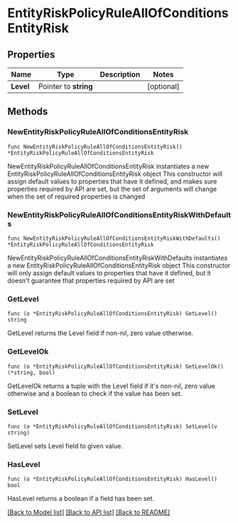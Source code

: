 # EntityRiskPolicyRuleAllOfConditionsEntityRisk

## Properties

Name | Type | Description | Notes
------------ | ------------- | ------------- | -------------
**Level** | Pointer to **string** |  | [optional] 

## Methods

### NewEntityRiskPolicyRuleAllOfConditionsEntityRisk

`func NewEntityRiskPolicyRuleAllOfConditionsEntityRisk() *EntityRiskPolicyRuleAllOfConditionsEntityRisk`

NewEntityRiskPolicyRuleAllOfConditionsEntityRisk instantiates a new EntityRiskPolicyRuleAllOfConditionsEntityRisk object
This constructor will assign default values to properties that have it defined,
and makes sure properties required by API are set, but the set of arguments
will change when the set of required properties is changed

### NewEntityRiskPolicyRuleAllOfConditionsEntityRiskWithDefaults

`func NewEntityRiskPolicyRuleAllOfConditionsEntityRiskWithDefaults() *EntityRiskPolicyRuleAllOfConditionsEntityRisk`

NewEntityRiskPolicyRuleAllOfConditionsEntityRiskWithDefaults instantiates a new EntityRiskPolicyRuleAllOfConditionsEntityRisk object
This constructor will only assign default values to properties that have it defined,
but it doesn't guarantee that properties required by API are set

### GetLevel

`func (o *EntityRiskPolicyRuleAllOfConditionsEntityRisk) GetLevel() string`

GetLevel returns the Level field if non-nil, zero value otherwise.

### GetLevelOk

`func (o *EntityRiskPolicyRuleAllOfConditionsEntityRisk) GetLevelOk() (*string, bool)`

GetLevelOk returns a tuple with the Level field if it's non-nil, zero value otherwise
and a boolean to check if the value has been set.

### SetLevel

`func (o *EntityRiskPolicyRuleAllOfConditionsEntityRisk) SetLevel(v string)`

SetLevel sets Level field to given value.

### HasLevel

`func (o *EntityRiskPolicyRuleAllOfConditionsEntityRisk) HasLevel() bool`

HasLevel returns a boolean if a field has been set.


[[Back to Model list]](../README.md#documentation-for-models) [[Back to API list]](../README.md#documentation-for-api-endpoints) [[Back to README]](../README.md)



